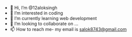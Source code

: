 - 👋 Hi, I’m @12aloksingh
- 👀 I’m interested in coding
- 🌱 I’m currently learning web development
- 💞️ I’m looking to collaborate on ...
- 📫 How to reach me- my email is salok8743@gmail.com

<!---
12aloksingh/12aloksingh is a ✨ special ✨ repository because its `README.md` (this file) appears on your GitHub profile.
You can click the Preview link to take a look at your changes.
--->

